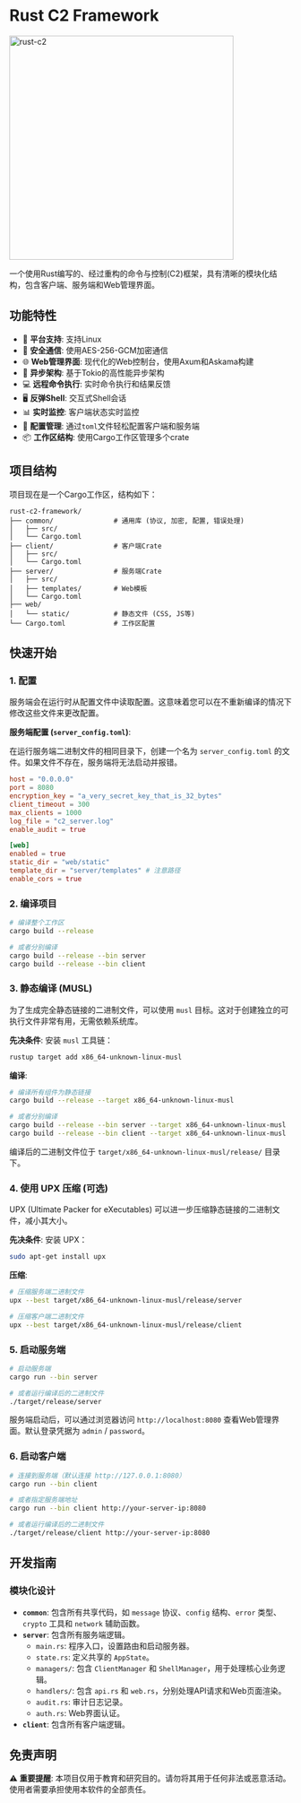 # Rust C2 Framework

   <img src="web/static/rust-c2.png" alt="rust-c2" width="400"/>

一个使用Rust编写的、经过重构的命令与控制(C2)框架，具有清晰的模块化结构，包含客户端、服务端和Web管理界面。

## 功能特性

- 🚀 **平台支持**: 支持Linux
- 🔐 **安全通信**: 使用AES-256-GCM加密通信
- 🌐 **Web管理界面**: 现代化的Web控制台，使用Axum和Askama构建
- 🔄 **异步架构**: 基于Tokio的高性能异步架构
- 💻 **远程命令执行**: 实时命令执行和结果反馈
- 🖥️ **反弹Shell**: 交互式Shell会话
- 📊 **实时监控**: 客户端状态实时监控
- 📝 **配置管理**: 通过`toml`文件轻松配置客户端和服务端
- 📦 **工作区结构**: 使用Cargo工作区管理多个crate

## 项目结构

项目现在是一个Cargo工作区，结构如下：

```shell
rust-c2-framework/
├── common/               # 通用库 (协议, 加密, 配置, 错误处理)
│   ├── src/
│   └── Cargo.toml
├── client/               # 客户端Crate
│   ├── src/
│   └── Cargo.toml
├── server/               # 服务端Crate
│   ├── src/
│   ├── templates/        # Web模板
│   └── Cargo.toml
├── web/
│   └── static/           # 静态文件 (CSS, JS等)
└── Cargo.toml            # 工作区配置
```

## 快速开始

### 1. 配置

服务端会在运行时从配置文件中读取配置。这意味着您可以在不重新编译的情况下修改这些文件来更改配置。

**服务端配置 (`server_config.toml`)**:

在运行服务端二进制文件的相同目录下，创建一个名为 `server_config.toml` 的文件。如果文件不存在，服务端将无法启动并报错。

```toml
host = "0.0.0.0"
port = 8080
encryption_key = "a_very_secret_key_that_is_32_bytes"
client_timeout = 300
max_clients = 1000
log_file = "c2_server.log"
enable_audit = true

[web]
enabled = true
static_dir = "web/static"
template_dir = "server/templates" # 注意路径
enable_cors = true
```

### 2. 编译项目

```bash
# 编译整个工作区
cargo build --release

# 或者分别编译
cargo build --release --bin server
cargo build --release --bin client
```

### 3. 静态编译 (MUSL)

为了生成完全静态链接的二进制文件，可以使用 `musl` 目标。这对于创建独立的可执行文件非常有用，无需依赖系统库。

**先决条件**:
安装 `musl` 工具链：

```bash
rustup target add x86_64-unknown-linux-musl
```

**编译**:

```bash
# 编译所有组件为静态链接
cargo build --release --target x86_64-unknown-linux-musl

# 或者分别编译
cargo build --release --bin server --target x86_64-unknown-linux-musl
cargo build --release --bin client --target x86_64-unknown-linux-musl
```

编译后的二进制文件位于 `target/x86_64-unknown-linux-musl/release/` 目录下。

### 4. 使用 UPX 压缩 (可选)

UPX (Ultimate Packer for eXecutables) 可以进一步压缩静态链接的二进制文件，减小其大小。

**先决条件**:
安装 UPX：

```bash
sudo apt-get install upx
```

**压缩**:

```bash
# 压缩服务端二进制文件
upx --best target/x86_64-unknown-linux-musl/release/server

# 压缩客户端二进制文件
upx --best target/x86_64-unknown-linux-musl/release/client
```

### 5. 启动服务端

```bash
# 启动服务端
cargo run --bin server

# 或者运行编译后的二进制文件
./target/release/server
```

服务端启动后，可以通过浏览器访问 `http://localhost:8080` 查看Web管理界面。默认登录凭据为 `admin` / `password`。

### 6. 启动客户端

```bash
# 连接到服务端（默认连接 http://127.0.0.1:8080）
cargo run --bin client

# 或者指定服务端地址
cargo run --bin client http://your-server-ip:8080

# 或者运行编译后的二进制文件
./target/release/client http://your-server-ip:8080
```

## 开发指南

### 模块化设计

- **`common`**: 包含所有共享代码，如 `message` 协议、`config` 结构、`error` 类型、`crypto` 工具和 `network` 辅助函数。
- **`server`**: 包含所有服务端逻辑。
  - `main.rs`: 程序入口，设置路由和启动服务器。
  - `state.rs`: 定义共享的 `AppState`。
  - `managers/`: 包含 `ClientManager` 和 `ShellManager`，用于处理核心业务逻辑。
  - `handlers/`: 包含 `api.rs` 和 `web.rs`，分别处理API请求和Web页面渲染。
  - `audit.rs`: 审计日志记录。
  - `auth.rs`: Web界面认证。
- **`client`**: 包含所有客户端逻辑。

## 免责声明

⚠️ **重要提醒**: 本项目仅用于教育和研究目的。请勿将其用于任何非法或恶意活动。使用者需要承担使用本软件的全部责任。
